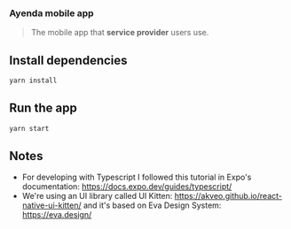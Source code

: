 ### Ayenda mobile app

> The mobile app that **service provider** users use.

## Install dependencies

```bash
yarn install
```

## Run the app

```bash
yarn start
```

## Notes

- For developing with Typescript I followed this tutorial in Expo's documentation: https://docs.expo.dev/guides/typescript/
- We're using an UI library called UI Kitten: https://akveo.github.io/react-native-ui-kitten/ and it's based on Eva Design System: https://eva.design/
